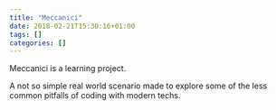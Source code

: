 ```yaml
---
title: "Meccanici"
date: 2018-02-21T15:30:16+01:00
tags: []
categories: []
---
```


Meccanici is a learning project.

A not so simple real world scenario made to explore some of the less common pitfalls of coding with modern techs.
